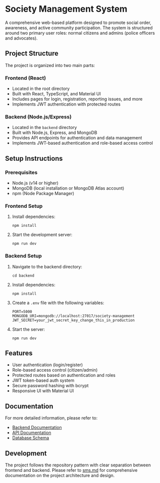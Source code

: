 # Society Management System

A comprehensive web-based platform designed to promote social order, awareness, and active community participation. The system is structured around two primary user roles: normal citizens and admins (police officers and advocates).

## Project Structure

The project is organized into two main parts:

### Frontend (React)

- Located in the root directory
- Built with React, TypeScript, and Material UI
- Includes pages for login, registration, reporting issues, and more
- Implements JWT authentication with protected routes

### Backend (Node.js/Express)

- Located in the `backend` directory
- Built with Node.js, Express, and MongoDB
- Provides API endpoints for authentication and data management
- Implements JWT-based authentication and role-based access control

## Setup Instructions

### Prerequisites

- Node.js (v14 or higher)
- MongoDB (local installation or MongoDB Atlas account)
- npm (Node Package Manager)

### Frontend Setup

1. Install dependencies:
   ```
   npm install
   ```

2. Start the development server:
   ```
   npm run dev
   ```

### Backend Setup

1. Navigate to the backend directory:
   ```
   cd backend
   ```

2. Install dependencies:
   ```
   npm install
   ```

3. Create a `.env` file with the following variables:
   ```
   PORT=5000
   MONGODB_URI=mongodb://localhost:27017/society-management
   JWT_SECRET=your_jwt_secret_key_change_this_in_production
   ```

4. Start the server:
   ```
   npm run dev
   ```

## Features

- User authentication (login/register)
- Role-based access control (citizen/admin)
- Protected routes based on authentication and roles
- JWT token-based auth system
- Secure password hashing with bcrypt
- Responsive UI with Material UI

## Documentation

For more detailed information, please refer to:

- [Backend Documentation](backend/README.md)
- [API Documentation](backend/README.md#api-endpoints)
- [Database Schema](sms.md#database-schema)

## Development

The project follows the repository pattern with clear separation between frontend and backend. Please refer to [sms.md](sms.md) for comprehensive documentation on the project architecture and design. 